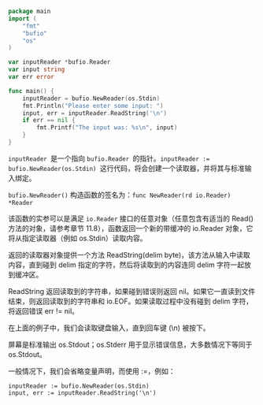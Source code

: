 ```go
package main
import (
    "fmt"
    "bufio"
    "os"
)

var inputReader *bufio.Reader
var input string
var err error

func main() {
    inputReader = bufio.NewReader(os.Stdin)
    fmt.Println("Please enter some input: ")
    input, err = inputReader.ReadString('\n')
    if err == nil {
        fmt.Printf("The input was: %s\n", input)
    }
}
```

`inputReader `是一个指向 `bufio.Reader `的指针。`inputReader := bufio.NewReader(os.Stdin) `这行代码，将会创建一个读取器，并将其与标准输入绑定。

`bufio.NewReader()` 构造函数的签名为：`func NewReader(rd io.Reader) *Reader`

该函数的实参可以是满足 `io.Reader` 接口的任意对象（任意包含有适当的 Read() 方法的对象，请参考章节 11.8），函数返回一个新的带缓冲的 io.Reader 对象，它将从指定读取器（例如 os.Stdin）读取内容。

返回的读取器对象提供一个方法 ReadString(delim byte)，该方法从输入中读取内容，直到碰到 delim 指定的字符，然后将读取到的内容连同 delim 字符一起放到缓冲区。

ReadString 返回读取到的字符串，如果碰到错误则返回 nil。如果它一直读到文件结束，则返回读取到的字符串和 io.EOF。如果读取过程中没有碰到 delim 字符，将返回错误 err != nil。

在上面的例子中，我们会读取键盘输入，直到回车键 (\n) 被按下。

屏幕是标准输出 os.Stdout；os.Stderr 用于显示错误信息，大多数情况下等同于 os.Stdout。

一般情况下，我们会省略变量声明，而使用 :=，例如：

```
inputReader := bufio.NewReader(os.Stdin)
input, err := inputReader.ReadString('\n')
```